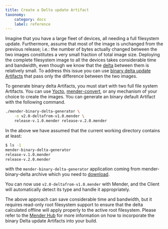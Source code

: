 ```yaml
---
title: Create a Delta update Artifact
taxonomy:
    category: docs
    label: reference
---
```


Imagine that you have a large fleet of devices, all needing a full filesystem
update. Furthermore, assume that most of the image is unchanged from the previous release; i.e.: the number of bytes actually changed between the two images constitutes a very small fraction of total image size. Deploying the complete filesystem image to all the devices takes considerable time and bandwidth, even though we know that the [delta](../../02.Overview/15.Taxonomy/docs.md) between them
is relatively small. To address this issue you can use
[binary delta update Artifacts](../../02.Overview/06.Delta-update/docs.md) that
pass only the difference between the two images.

To generate binary delta Artifacts, you must start with two full file system Artifacts. You can use [Yocto](https://hub.mender.io/t/robust-delta-update-rootfs/1144),
[mender-convert](../../04.System-updates-Debian-family/02.Convert-a-Mender-Debian-image/docs.md), or any mechanism of your choice to create the images. You can generate an binary default Artifact with the following command.

```bash
./mender-binary-delta-generator \
    -o v2.0-deltafrom-v1.0.mender \
    release-v.1.0.mender release-v.2.0.mender
```

In the above we have assumed that the current working directory contains at least:

```bash
$ ls -1
mender-binary-delta-generator
release-v.1.0.mender
release-v.2.0.mender
```

with the `mender-binary-delta-generator` application coming from mender-binary-delta archive which you need to [download](https://hub.mender.io/t/robust-delta-update-rootfs/1144).

You can now use `v2.0-deltafrom-v1.0.mender` with Mender, and the Client will
automatically detect its type and handle it appropriately.

The above approach can save considerable time and bandwidth, but it requires
read-only root filesystem support to ensure that the delta calculated offline will apply properly to the active root filesystem. Please refer to the [Mender Hub](https://hub.mender.io/t/robust-delta-update-rootfs/1144)
for more information on how to incorporate the binary Delta update Artifacts into
your build.
